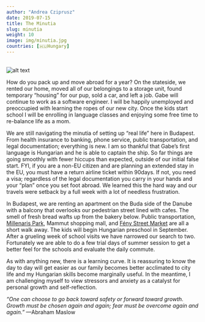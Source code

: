 ```yaml
---
author: "Andrea Cziprusz"
date: 2019-07-15
title: The Minutia
slug: minutia
weight: 10
image: img/minutia.jpg
countries: [🇭🇺Hungary]
---
```



\
![alt text](/img/minutia.jpg "minutia")

How do you pack up and move abroad for a year? On the stateside, we rented our home, moved all of our belongings to a storage unit, found temporary “housing” for our pup, sold a car, and left a job. Gabe will continue to work as a software engineer. I will be happily unemployed and preoccupied with learning the ropes of our new city.  Once the kids start school I will be enrolling in language classes and enjoying some free time to re-balance life as a mom. 

We are still navigating the minutia of setting up “real life” here in Budapest. From health insurance to banking, phone service, public transportation, and legal documentation; everything is new. I am so thankful that Gabe’s first language is Hungarian and he is able to captain the ship. So far things are going smoothly with fewer hiccups than expected, outside of our initial false start. FYI, if you are a non-EU citizen and are planning an extended stay in the EU, you must have a return airline ticket within 90days. If not, you need a visa; regardless of the legal documentation you carry in your hands and your “plan” once you set foot abroad. We learned this the hard way and our travels were setback by a full week with a lot of needless frustration.

In Budapest, we are renting an apartment on the Buda side of the Danube with a balcony that overlooks our pedestrian street lined with cafes. The smell of fresh bread wafts up from the bakery below. Public transportation, [Millenaris Park](https://welovebudapest.com/en/venue/millenaris-park-2/), Mammut shopping mall, and [Fény Street Market](https://welovebudapest.com/en/venue/feny-street-market-2/) are all a short walk away. The kids will begin Hungarian preschool in September. After a grueling week of school visits we have narrowed our search to two. Fortunately we are able to do a few trial days of summer session to get a better feel for the schools and evaluate the daily commute. 

As with anything new, there is a learning curve. It is reassuring to know the day to day will get easier as our family becomes better acclimated to city life and my Hungarian skills become marginally useful. In the meantime, I am challenging myself to view stressors and anxiety as a catalyst for personal growth and self-reflection. 

*“One can choose to go back toward safety or forward toward growth. Growth must be chosen again and again; fear must be overcome again and again.”* —Abraham Maslow
